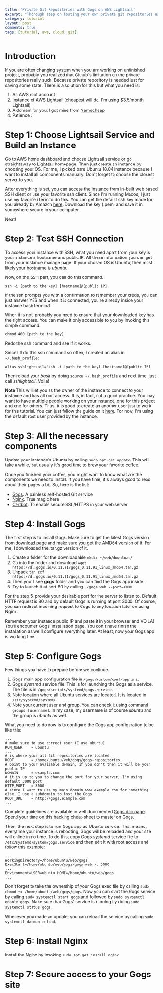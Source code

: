 ```yaml
---
title: 'Private Git Repositories with Gogs on AWS Lightsail'
excerpt: "Thorough step on hosting your own private git repositories using free Gogs web app and host it in AWS"
category: tutorial
layout: post
comments: true
tags: [tutorial, aws, cloud, git]
---
```


# Introduction

If you are often changing system when you are working on unfinished project, probably you realized that Github's limitation on the private repositories really suck. Because private repository is needed just for saving some state. There is a solution for this but what you need is:

1. An AWS root account
2. Instance of AWS Lightsail (cheapest will do. I'm using $3.5/month Lightsail)
3. A domain for you. I got mine from [Namecheap][s1]
4. Patience :)

# Step 1: Choose Lightsail Service and Build an Instance

Go to AWS home dashboard and choose Lightsail service or go straightaway to [Lightsail][s2] homepage. Then just create an instance by choosing your OS. For me, I picked bare Ubuntu 18.04 instance because I want to install all components manually. Don't forget to choose the closest server to you.

After everything is set, you can access the instance from in-built web based SSH client or use your favorite ssh client. Since I'm running Macos, I just use my favorite iTerm to do this. You can get the default ssh key made for you already by Amazon [here][s3]. Download the key (.pem) and save it in somewhere secure in your computer.

Neat!

# Step 2: Test SSH Connection

To access your instance with SSH, what you need apart from your key is your instance's hostname and public IP. All these information you can get from your instance manage page. If your chosen OS is Ubuntu, then most likely your hostname is *ubuntu*. 

Now, on the SSH part, you can do this command.

`ssh -i [path to the key] [hostname]@[public IP]`

If the ssh prompts you with a confirmation to remember your creds, you can just answer YES and when it is connected, you're already inside your instance bash terminal. 

When it is not, probably you need to ensure that your downloaded key has the right access. You can make it only accessible to you by invoking this simple command:

`chmod 400 [path to the key]`

Redo the ssh command and see if it works.

Since I'll do this ssh command so often, I created an alias in `~/.bash_profile`:

`alias sshlightsail="ssh -i [path to the key] [hostname]@[public IP]`

Then reload your *bash* by doing `source ~/.bash_profile` and next time, just call *sshlightsail*. Voila!

**Note** This will let you as the owner of the instance to connect to your instance and has all root access. It is, in fact, not a good practice. You may want to have multiple people working on your instance, one for this project and one for others. Thus, it is good to create an another user just to work for this tutorial. You can just follow the guide on it [here][s7]. For now, I'm using the default root user provided by the instance.

# Step 3: All the necessary components

Update your instance's Ubuntu by calling `sudo apt-get update`. This will take a while, but usually it's good time to brew your favorite coffee. 

Once you finished your coffee, you might want to know what are the components we need to install. If you have time, it's always good to read about their pages a bit. So, here is the list:

* [Gogs][s4]. A painless self-hosted Git service
* [Nginx][s5]. True magic here
* [Certbot][s6]. To enable secure SSL/HTTPS in your web server

# Step 4: Install Gogs

The first step is to install Gogs. Make sure to get the latest Gogs version from [download page][s8] and make sure you get the AMD64 version of it. For me, I downloaded the .tar.gz version of it.

1. Create a folder for the downloadable `mkdir ~/web/download/`
2. Go into the folder and download `wget https://dl.gogs.io/0.11.91/gogs_0.11.91_linux_amd64.tar.gz`
3. Unpack `tar zxf https://dl.gogs.io/0.11.91/gogs_0.11.91_linux_amd64.tar.gz`
4. Then you'll see **gogs** folder and you can find the Gogs app inside.
5. Try to launch it at port 80 by calling `./gogs web --port=XXXX`

For the step 5, provide your desirable port for the server to listen to. Default HTTP request is 80 and by default Gogs is running at port 3000. Of course, you can redirect incoming request to Gogs to any location later on using Nginx.

Remember your instance public IP and paste it in your browser and VOILA! You'll encounter Gogs' installation page. You don't have finish the installation as we'll configure everything later. At least, now your Gogs app is working fine. 

# Step 5: Configure Gogs

Few things you have to prepare before we continue.

1. Gogs main app configuration file in `/gogs/custom/conf/app.ini`.
2. Gogs *systemd* service file. This is for launching the Gogs as a service. The file is in `/gogs/scripts/systemd/gogs.service`.
3. Note location where all Ubuntu services are located. It is located in `/etc/systemd/system/`.
4. Note your current user and group. You can check it using command `groups [username]`. In my case, my username is of course *ubuntu* and the group is *ubuntu* as well.

What you need to do now is to configure the Gogs app configuration to be like this:

```
...
# make sure to use correct user (I use ubuntu)
RUN_USER    = ubuntu
...
# is where your all Git repositories are located
ROOT        = /home/ubuntu/web/gogs/gogs-repositories
# point to your available domain, if you don't then it will be your public IP
DOMAIN      = example.com
# it is up to you to change the port for your server, I'm using default 3000 port
HTTP_PORT   = 3000
# since I want to use my main domain www.example.com for something else, I use a subdomain to host the Gogs
ROOT_URL    = http://gogs.example.com
...
```

Complete guidelines are available in well documented [Gogs doc page][s9]. Spend your time on this hacking cheat-sheet to master on Gogs.

Then, the next step is to run Gogs app as Ubuntu service. That means, everytime your instance is rebooting, Gogs will be reloaded and your site will online in no time. To do this, copy Gogs *systemd* service file to `/etc/systemd/system/gogs.service` and then edit it with root access and follow this example:

```
...
WorkingDirectory=/home/ubuntu/web/gogs
ExecStart=/home/ubuntu/web/gogs/gogs web -p 3000
...
Environment=USER=ubuntu HOME=/home/ubuntu/web/gogs
...
```

Don't forget to take the ownership of your Gogs exec file by calling `sudo chmod +x /home/ubuntu/web/gogs/gogs`. Now you can start the Gogs service by calling `sudo systemctl start gogs` and followed by `sudo systemctl enable gogs`. Make sure that Gogs' service is running by doing `sudo systemctl status gogs`. 

Whenever you made an update, you can reload the service by calling `sudo systemctl daemon-reload`.

# Step 6: Install Nginx

Install the Nginx by invoking `sudo apt-get install nginx`.

# Step 7: Secure access to your Gogs site

[s1]: www.namecheap.com
[s2]: lightsail.aws.amazon.com
[s3]: https://lightsail.aws.amazon.com/ls/webapp/account/keys
[s4]: https://gogs.io
[s5]: https://www.nginx.com/
[s6]: https://certbot.eff.org/
[s7]: https://docs.aws.amazon.com/AWSEC2/latest/UserGuide/managing-users.html
[s8]: https://gogs.io/docs/installation
[s9]: https://gogs.io/docs/advanced/configuration_cheat_sheet